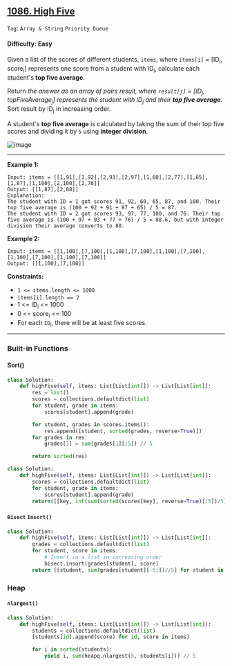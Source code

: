 ## [1086. High Five](https://leetcode.com/problems/high-five/)

```Tag```: ```Array & String``` ```Priority Queue```

#### Difficulty: Easy

Given a list of the scores of different students, ```items```, where ```items[i]``` = [ID<sub>i</sub>, score<sub>i</sub>] represents one score from a student with ID<sub>i</sub>, calculate each student's __top five average__.

Return _the answer as an array of pairs result, where ```result[j]``` = [ID<sub>j</sub>, topFiveAverage<sub>j</sub>] represents the student with ID<sub>j</sub> and their __top five average___. Sort result by ID<sub>j</sub> in increasing order.

A student's __top five average__ is calculated by taking the sum of their top five scores and dividing it by ```5``` using __integer division__.

![image](https://github.com/quananhle/Python/assets/35042430/07fa9efe-b0a2-41b7-a5be-8bec48f6e7e4)

---

__Example 1:__
```
Input: items = [[1,91],[1,92],[2,93],[2,97],[1,60],[2,77],[1,65],[1,87],[1,100],[2,100],[2,76]]
Output: [[1,87],[2,88]]
Explanation: 
The student with ID = 1 got scores 91, 92, 60, 65, 87, and 100. Their top five average is (100 + 92 + 91 + 87 + 65) / 5 = 87.
The student with ID = 2 got scores 93, 97, 77, 100, and 76. Their top five average is (100 + 97 + 93 + 77 + 76) / 5 = 88.6, but with integer division their average converts to 88.
```

__Example 2:__
```
Input: items = [[1,100],[7,100],[1,100],[7,100],[1,100],[7,100],[1,100],[7,100],[1,100],[7,100]]
Output: [[1,100],[7,100]]
```

__Constraints:__

- ```1 <= items.length <= 1000```
- ```items[i].length == 2```
- 1 <= ID<sub>i</sub> <= 1000
- 0 <= score<sub>i</sub> <= 100
- For each ```ID```<sub>i</sub>, there will be at least five scores.

---

### Built-in Functions

#### Sort()

```Python
class Solution:
    def highFive(self, items: List[List[int]]) -> List[List[int]]:
        res = list()
        scores = collections.defaultdict(list)
        for student, grade in items:
            scores[student].append(grade)

        for student, grades in scores.items():
            res.append([student, sorted(grades, reverse=True)])
        for grades in res:
            grades[1] = sum(grades[1][:5]) // 5

        return sorted(res)
```

```Python
class Solution:
    def highFive(self, items: List[List[int]]) -> List[List[int]]:
        scores = collections.defaultdict(list)
        for student, grade in items:
            scores[student].append(grade)
        return([[key, int(sum(sorted(scores[key], reverse=True)[:5])/5)] for key in sorted(scores.keys())])
```

#### ```Bisect``` ```Insort()```

```Python
class Solution:
    def highFive(self, items: List[List[int]]) -> List[List[int]]:
        grades = collections.defaultdict(list)
        for student, score in items:
            # Insert in a list in increasing order
            bisect.insort(grades[student], score)
        return [[student, sum(grades[student][-5:])//5] for student in sorted(grades.keys())]
```

### Heap

#### ```nlargest()```

```Python
class Solution:
    def highFive(self, items: List[List[int]]) -> List[List[int]]:
        students = collections.defaultdict(list)
        [students[id].append(score) for id, score in items]

        for i in sorted(students):
            yield i, sum(heapq.nlargest(5, students[i])) // 5
```
